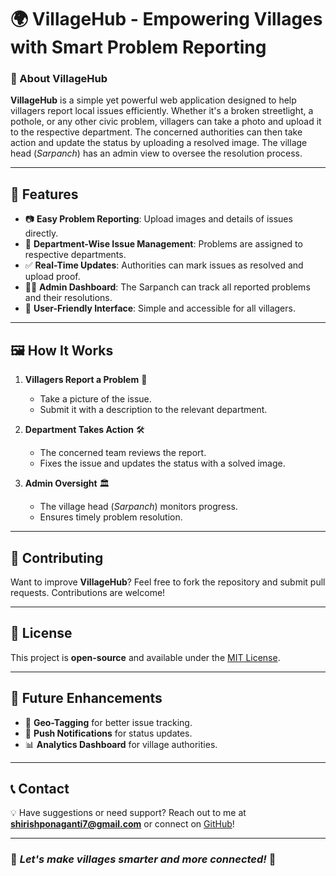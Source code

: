 # 🌍 VillageHub - Empowering Villages with Smart Problem Reporting

### 📌 About VillageHub
**VillageHub** is a simple yet powerful web application designed to help villagers report local issues efficiently. Whether it's a broken streetlight, a pothole, or any other civic problem, villagers can take a photo and upload it to the respective department. The concerned authorities can then take action and update the status by uploading a resolved image. The village head (*Sarpanch*) has an admin view to oversee the resolution process.

---

## 🚀 Features
- 📷 **Easy Problem Reporting**: Upload images and details of issues directly.
- 🏢 **Department-Wise Issue Management**: Problems are assigned to respective departments.
- ✅ **Real-Time Updates**: Authorities can mark issues as resolved and upload proof.
- 👨‍💼 **Admin Dashboard**: The Sarpanch can track all reported problems and their resolutions.
- 🔔 **User-Friendly Interface**: Simple and accessible for all villagers.

---

## 🖼️ How It Works
1. **Villagers Report a Problem** 📸
   - Take a picture of the issue.
   - Submit it with a description to the relevant department.

2. **Department Takes Action** 🛠️
   - The concerned team reviews the report.
   - Fixes the issue and updates the status with a solved image.

3. **Admin Oversight** 🏛️
   - The village head (*Sarpanch*) monitors progress.
   - Ensures timely problem resolution.

---



## 🤝 Contributing
Want to improve **VillageHub**? Feel free to fork the repository and submit pull requests. Contributions are welcome!

---

## 📜 License
This project is **open-source** and available under the [MIT License](LICENSE).

---

## 🎯 Future Enhancements
- 📍 **Geo-Tagging** for better issue tracking.
- 🔔 **Push Notifications** for status updates.
- 📊 **Analytics Dashboard** for village authorities.

---

## 📞 Contact
💡 Have suggestions or need support? Reach out to me at **shirishponaganti7@gmail.com** or connect on [GitHub](https://github.com/shirish075)!

---

### 🌟 *Let's make villages smarter and more connected!* 🚀

